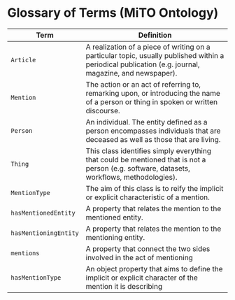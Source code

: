 # Glossary of Terms (MiTO Ontology)

|Term|Definition|
|-------------|-----------------------------------------------------------------------------------------------------------------------------------------------------------|
|`Article`| A realization of a piece of writing on a particular topic, usually published within a periodical publication (e.g. journal, magazine, and newspaper).|
|`Mention`| The action or an act of referring to, remarking upon, or introducing the name of a person or thing in spoken or written discourse.|
|`Person`| An individual. The entity defined as a person encompasses individuals that are deceased as well as those that are living.|
|`Thing`| This class identifies simply everything that could be mentioned that is not a person (e.g. software, datasets, workflows, methodologies).|
|`MentionType`| The aim of this class is to reify the implicit or explicit characteristic of a mention.
|`hasMentionedEntity`| A property that relates the mention to the mentioned entity.|
|`hasMentioningEntity`| A property that relates the mention to the mentioning entity.|
|`mentions`| A property that connect the two sides involved in the act of mentioning|
|`hasMentionType`| An object property that aims to define the implicit or explicit character of the mention it is describing|
